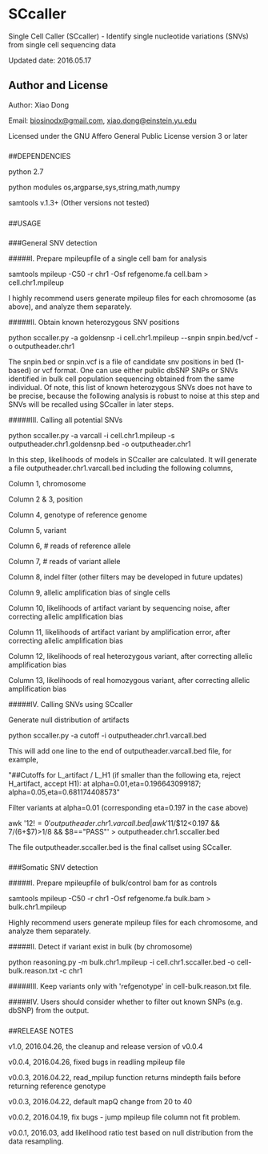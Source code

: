 # SCcaller
Single Cell Caller (SCcaller) - Identify single nucleotide variations (SNVs) from single cell sequencing data

Updated date: 2016.05.17

#####
## Author and License

Author: Xiao Dong

Email: biosinodx@gmail.com, xiao.dong@einstein.yu.edu

Licensed under the GNU Affero General Public License version 3 or later

#####
##DEPENDENCIES

python 2.7

python modules os,argparse,sys,string,math,numpy

samtools v.1.3+ (Other versions not tested)

#####
##USAGE

###
###General SNV detection

#####I. Prepare mpileupfile of a single cell bam for analysis

samtools mpileup -C50 -r chr1 -Osf refgenome.fa cell.bam > cell.chr1.mpileup

I highly recommend users generate mpileup files for each chromosome (as above), and analyze them separately.

#####II. Obtain known heterozygous SNV positions

python sccaller.py -a goldensnp -i cell.chr1.mpileup --snpin snpin.bed/vcf -o outputheader.chr1

The snpin.bed or snpin.vcf is a file of candidate snv positions in bed (1-based) or vcf format. One can use either public dbSNP SNPs or SNVs identified in bulk cell population sequencing obtained from the same individual.
Of note, this list of known heterozygous SNVs does not have to be precise, because the following analysis is robust to noise at this step and SNVs will be recalled using SCcaller in later steps.

#####III. Calling all potential SNVs

python sccaller.py -a varcall -i cell.chr1.mpileup -s outputheader.chr1.goldensnp.bed -o outputheader.chr1

In this step, likelihoods of models in SCcaller are calculated. It will generate a file outputheader.chr1.varcall.bed including the following columns,

Column 1, chromosome

Column 2 & 3, position

Column 4, genotype of reference genome

Column 5, variant

Column 6, # reads of reference allele

Column 7, # reads of variant allele

Column 8, indel filter (other filters may be developed in future updates)

Column 9, allelic amplification bias of single cells

Column 10, likelihoods of artifact variant by sequencing noise, after correcting allelic amplification bias

Column 11, likelihoods of artifact variant by amplification error, after correcting allelic amplification bias

Column 12, likelihoods of real heterozygous variant, after correcting allelic amplification bias

Column 13, likelihoods of real homozygous variant, after correcting allelic amplification bias

#####IV. Calling SNVs using SCcaller

Generate null distribution of artifacts

python sccaller.py -a cutoff -i outputheader.chr1.varcall.bed

This will add one line to the end of outputheader.varcall.bed file, for example,

"##Cutoffs for L_artifact / L_H1 (if smaller than the following eta, reject H_artifact, accept H1): at alpha=0.01,eta=0.196643099187; alpha=0.05,eta=0.681174408573"

Filter variants at alpha=0.01 (corresponding eta=0.197 in the case above)

awk '$12!=0' outputheader.chr1.varcall.bed | awk '$11/$12<0.197 && $7/($6+$7)>1/8 && $8=="PASS"' > outputheader.chr1.sccaller.bed

The file outputheader.sccaller.bed is the final callset using SCcaller.

###
###Somatic SNV detection

#####I. Prepare mpileupfile of bulk/control bam for as controls

samtools mpileup -C50 -r chr1 -Osf refgenome.fa bulk.bam > bulk.chr1.mpileup

Highly recommend users generate mpileup files for each chromosome, and analyze them separately.

#####II. Detect if variant exist in bulk (by chromosome)

python reasoning.py -m bulk.chr1.mpileup -i cell.chr1.sccaller.bed -o cell-bulk.reason.txt -c chr1

#####III. Keep variants only with 'refgenotype' in cell-bulk.reason.txt file.

#####IV. Users should consider whether to filter out known SNPs (e.g. dbSNP) from the output.

#####
##RELEASE NOTES

v1.0, 2016.04.26, the cleanup and release version of v0.0.4

v0.0.4, 2016.04.26, fixed bugs in readling mpileup file

v0.0.3, 2016.04.22, read_mpilup function returns mindepth fails before returning reference genotype

v0.0.3, 2016.04.22, default mapQ change from 20 to 40

v0.0.2, 2016.04.19, fix bugs - jump mpileup file column not fit problem.

v0.0.1, 2016.03, add likelihood ratio test based on null distribution from the data resampling.
